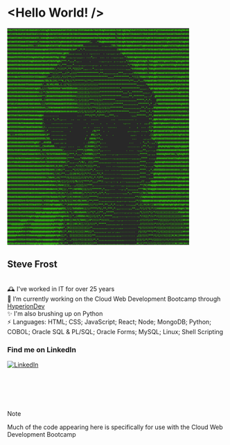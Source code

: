 # <Hello World! />

<picture>
  <source media="(prefers-color-scheme: dark)" srcset="https://github.com/froststeve/froststeve/blob/main/Screenshot%202024-10-22%20161815.png">
  <source media="(prefers-color-scheme: light)" srcset="https://github.com/froststeve/froststeve/blob/main/Screenshot%202024-10-22%20161815.png">
  <img height = "500px" alt="ASCII image of Steve Frost" src="https://github.com/froststeve/froststeve/blob/main/Screenshot%202024-10-22%20161815.png">
</picture>

## Steve Frost
<br>🕰️ I've worked in IT for over 25 years
<br>🔭 I’m currently working on the Cloud Web Development Bootcamp through <a target="_blank" href="https://www.hyperiondev.com/">HyperionDev</a>
<br>✨ I'm also brushing up on Python
<br>⚡ Languages: HTML; CSS; JavaScript; React; Node; MongoDB; Python; COBOL; Oracle SQL & PL/SQL; Oracle Forms; MySQL; Linux; Shell Scripting

### Find me on LinkedIn
<a href = "https://www.linkedin.com/in/stevefrostuk/">
<img height="40px" alt="LinkedIn" src="https://upload.wikimedia.org/wikipedia/commons/c/ca/LinkedIn_logo_initials.png">
</a>

<br><br><br><br>
> [!NOTE]
> Much of the code appearing here is specifically for use with the Cloud Web Development Bootcamp
<!--
**froststeve/froststeve** is a ✨ _special_ ✨ repository because its `README.md` (this file) appears on your GitHub profile.
![LinkedinGIF (2)](https://github.com/user-attachments/assets/71bd8584-bc0b-439c-9413-f8c05cd7cca6)

Here are some ideas to get you started:

- 🔭 I’m currently working on ...
- 🌱 I’m currently learning ...
- 👯 I’m looking to collaborate on ...
- 🤔 I’m looking for help with ...
- 💬 Ask me about ...
- 📫 How to reach me: ...
- 😄 Pronouns: ...
- ⚡ Fun fact: ...
-->

